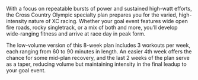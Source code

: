 With a focus on repeatable bursts of power and sustained high-watt efforts, the Cross Country Olympic specialty plan prepares you for the varied, high-intensity nature of XC racing. Whether your goal event features wide open fire roads, rocky singletrack, or a mix of both and more, you’ll develop wide-ranging fitness and arrive at race day in peak form.

The low-volume version of this 8-week plan includes 3 workouts per week, each ranging from 60 to 90 minutes in length. An easier 4th week offers the chance for some mid-plan recovery, and the last 2 weeks of the plan serve as a taper, reducing volume but maintaining intensity in the final leadup to your goal event.